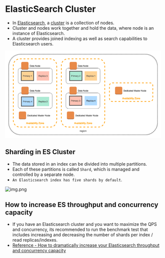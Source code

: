 # ElasticSearch Cluster
- In [Elasticsearch](https://www.elastic.co/guide/en/elasticsearch/reference/current/add-elasticsearch-nodes.html), a [cluster](../../0_SystemGlossaries/ServersCluster.md) is a collection of nodes.
- Cluster and nodes work together and hold the data, where node is an instance of Elasticsearch.
- A cluster provides joined indexing as well as search capabilities to Elasticsearch users.

![img.png](assests/design1.png)

## Sharding in ES Cluster
- The data stored in an index can be divided into multiple partitions.
- Each of these partitions is called `Shard`, which is managed and controlled by a separate node.
- `An Elasticsearch index has five shards by default`.

![img.png](https://www.elastic.co/guide/en/elasticsearch/reference/current/setup/images/elas_0204.png)

## How to increase ES throughput and concurrency capacity
- If you have an Elasticsearch cluster and you want to maximize the QPS and concurrency, its recommended to run the benchmark test that includes increasing and decreasing the number of shards per index / read replicas/indexes.
- [Reference - How to dramatically increase your Elasticsearch throughput and concurrency capacity](https://medium.com/explorium-ai/how-to-dramatically-increase-your-elasticsearch-throughput-and-concurrency-capacity-c32d7bb02ac2)
